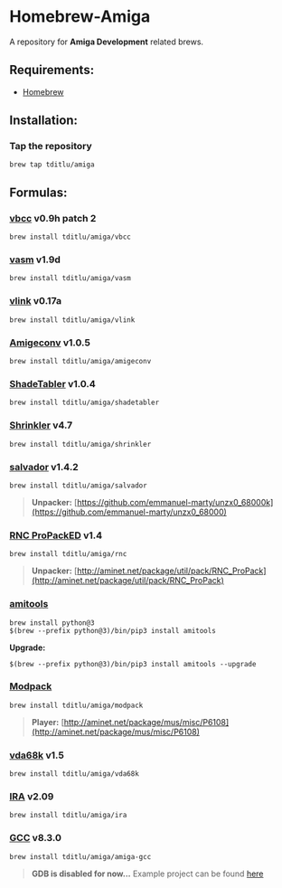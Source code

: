 # Homebrew-Amiga

A repository for **Amiga Development** related brews.

## Requirements:
* [Homebrew](https://github.com/mxcl/homebrew)

## Installation:

### Tap the repository
	brew tap tditlu/amiga

## Formulas:

### [vbcc](http://sun.hasenbraten.de/vbcc/) v0.9h patch 2
	brew install tditlu/amiga/vbcc

### [vasm](http://sun.hasenbraten.de/vasm/) v1.9d
	brew install tditlu/amiga/vasm

### [vlink](http://sun.hasenbraten.de/vlink/) v0.17a
	brew install tditlu/amiga/vlink

### [Amigeconv](https://github.com/tditlu/amigeconv) v1.0.5
	brew install tditlu/amiga/amigeconv

### [ShadeTabler](https://github.com/tditlu/shadetabler) v1.0.4
	brew install tditlu/amiga/shadetabler

### [Shrinkler](https://github.com/askeksa/Shrinkler) v4.7
	brew install tditlu/amiga/shrinkler

### [salvador](https://github.com/emmanuel-marty/salvador) v1.4.2
	brew install tditlu/amiga/salvador
> **Unpacker:**
> [https://github.com/emmanuel-marty/unzx0_68000k](https://github.com/emmanuel-marty/unzx0_68000)

### [RNC ProPackED](https://github.com/lab313ru/rnc_propack_source) v1.4
	brew install tditlu/amiga/rnc
> **Unpacker:**
> [http://aminet.net/package/util/pack/RNC_ProPack](http://aminet.net/package/util/pack/RNC_ProPack)

### [amitools](https://github.com/cnvogelg/amitools)
	brew install python@3
	$(brew --prefix python@3)/bin/pip3 install amitools

**Upgrade:**

	$(brew --prefix python@3)/bin/pip3 install amitools --upgrade

### [Modpack](https://github.com/amigadev/modpack)
	brew install tditlu/amiga/modpack
> **Player:**
> [http://aminet.net/package/mus/misc/P6108](http://aminet.net/package/mus/misc/P6108)

### [vda68k](http://sun.hasenbraten.de/~frank/projects) v1.5
	brew install tditlu/amiga/vda68k

### [IRA](http://aminet.net/package/dev/asm/ira) v2.09
	brew install tditlu/amiga/ira

### [GCC](https://github.com/BartmanAbyss/gcc/tree/amiga-8_3_0) v8.3.0
	brew install tditlu/amiga/amiga-gcc
> **GDB is disabled for now...**
> Example project can be found [here](https://github.com/tditlu/homebrew-amiga/blob/master/examples/amiga-gcc/)

